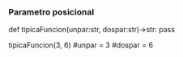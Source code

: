 ### Parametro posicional
def tipicaFuncion(unpar:str, dospar:str)->str:
    pass

tipicaFuncion(3, 6)
#unpar = 3
#dospar = 6
